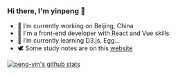 ### Hi there, I'm yinpeng 👋

- 🔭 I’m currently working on Beijing, China
- 💯 I'm a front-end developer with React and Vue skills
- 🌱 I’m currently learning D3.js, Egg...
- 🕊 Some study notes are on this [website](https://peng-yin.github.io/note) 

[![peng-yin's github stats](https://github-readme-stats.vercel.app/api?username=peng-yin&show_icons=true&hide_title=true&theme=dracula)](https://github.com/anuraghazra/github-readme-stats)
